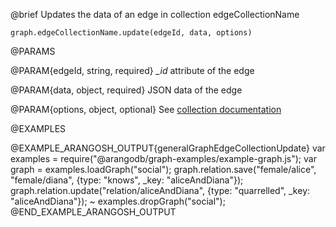 

@brief Updates the data of an edge in collection edgeCollectionName

`graph.edgeCollectionName.update(edgeId, data, options)`

@PARAMS

@PARAM{edgeId, string, required}
*_id* attribute of the edge

@PARAM{data, object, required}
JSON data of the edge

@PARAM{options, object, optional}
See [collection documentation](../Documents/DocumentMethods.md)

@EXAMPLES

@EXAMPLE_ARANGOSH_OUTPUT{generalGraphEdgeCollectionUpdate}
  var examples = require("@arangodb/graph-examples/example-graph.js");
  var graph = examples.loadGraph("social");
  graph.relation.save("female/alice", "female/diana", {type: "knows", _key: "aliceAndDiana"});
  graph.relation.update("relation/aliceAndDiana", {type: "quarrelled", _key: "aliceAndDiana"});
~ examples.dropGraph("social");
@END_EXAMPLE_ARANGOSH_OUTPUT


